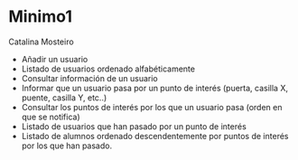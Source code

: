 # Minimo1
Catalina Mosteiro
- Añadir un usuario
- Listado de usuarios ordenado alfabéticamente
- Consultar información de un usuario
- Informar que un usuario pasa por un punto de interés (puerta, casilla X,
  puente, casilla Y, etc..)
- Consultar los puntos de interés por los que un usuario pasa (orden en que se
  notifica)
- Listado de usuarios que han pasado por un punto de interés
- Listado de alumnos ordenado descendentemente por puntos de interés por
  los que han pasado.